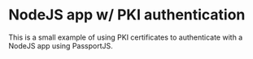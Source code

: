# NodeJS app w/ PKI authentication

This is a small example of using PKI certificates to authenticate with a NodeJS app using PassportJS.
